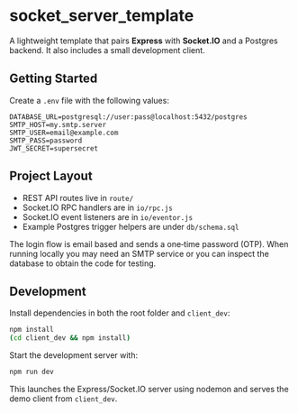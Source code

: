 # socket_server_template

A lightweight template that pairs **Express** with **Socket.IO** and a Postgres
backend. It also includes a small development client.

## Getting Started

Create a `.env` file with the following values:

```
DATABASE_URL=postgresql://user:pass@localhost:5432/postgres
SMTP_HOST=my.smtp.server
SMTP_USER=email@example.com
SMTP_PASS=password
JWT_SECRET=supersecret
```

## Project Layout

- REST API routes live in `route/`
- Socket.IO RPC handlers are in `io/rpc.js`
- Socket.IO event listeners are in `io/eventor.js`
- Example Postgres trigger helpers are under `db/schema.sql`

The login flow is email based and sends a one‑time password (OTP). When running
locally you may need an SMTP service or you can inspect the database to obtain
the code for testing.

## Development

Install dependencies in both the root folder and `client_dev`:

```bash
npm install
(cd client_dev && npm install)
```

Start the development server with:

```bash
npm run dev
```

This launches the Express/Socket.IO server using nodemon and serves the demo
client from `client_dev`.
